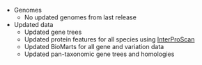 
- Genomes
	- No updated genomes from last release
- Updated data
	- Updated gene trees 
	- Updated protein features for all species using [InterProScan](https://www.ebi.ac.uk/interpro/)
	- Updated BioMarts for all gene and variation data
	- Updated pan-taxonomic gene trees and homologies

